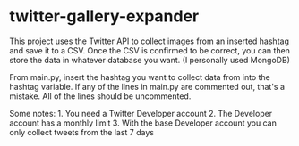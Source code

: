 # twitter-gallery-expander
This project uses the Twitter API to collect images from an inserted hashtag and save it to a CSV. Once the CSV is confirmed to be correct, you can then store the data in whatever database you want. (I personally used MongoDB)

From main.py, insert the hashtag you want to collect data from into the hashtag variable. If any of the lines in main.py are commented out, that's a mistake. All of the lines should be uncommented.

Some notes:
	1. You need a Twitter Developer account
	2. The Developer account has a monthly limit
	3. With the base Developer account you can only collect tweets from the last 7 days